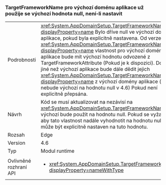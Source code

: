 ### <a name="targetframeworkname-for-default-app-domain-no-longer-defaults-to-null-if-not-set"></a>TargetFrameworkName pro výchozí doménu aplikace už použije se výchozí hodnota null, není-li nastavit

|   |   |
|---|---|
|Podrobnosti|<xref:System.AppDomainSetup.TargetFrameworkName?displayProperty=name> Bylo dříve null ve výchozí doméně aplikace, pokud byla explicitně nastavena. Od verze 4.6, <xref:System.AppDomainSetup.TargetFrameworkName?displayProperty=name> vlastnost pro výchozí doménu aplikace bude mít výchozí hodnotu odvozené z TargetFrameworkAttribute (Pokud je k dispozici). Domény jiné než výchozí aplikace bude dále dědit jejich <xref:System.AppDomainSetup.TargetFrameworkName?displayProperty=name> z výchozí domény aplikace (které nebude výchozí na hodnotu null v 4.6) Pokud není explicitně přepsána.|
|Návrh|Kód se musí aktualizovat na nezávisí na <xref:System.AppDomainSetup.TargetFrameworkName> jako výchozí bude použit na hodnotu null. Pokud se vyžaduje, aby tato vlastnost nadále vyhodnotit na hodnotu null, se může být explicitně nastaven na tuto hodnotu.|
|Rozsah|Edge|
|Version|4.6|
|Typ|Modul runtime|
|Ovlivněné rozhraní API|<ul><li><xref:System.AppDomainSetup.TargetFrameworkName?displayProperty=nameWithType></li></ul>|


